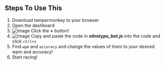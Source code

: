 ## Steps To Use This
1. Download tampermonkey to your browser
2. Open the dashboard
3. ![image](https://user-images.githubusercontent.com/64753570/124335572-91cd9200-db4f-11eb-872c-81f8a95c7b6d.png) Click the **+** button!
4. ![image](https://user-images.githubusercontent.com/64753570/124335658-d6592d80-db4f-11eb-9ce6-7305109cf064.png) Copy and paste the code in ***nitrotype_bot.js*** into the code and click `ctrl+s`
5. Find `wpm` and `accuracy` and change the values of them to your desired wpm and accuracy!
6. Start racing!
